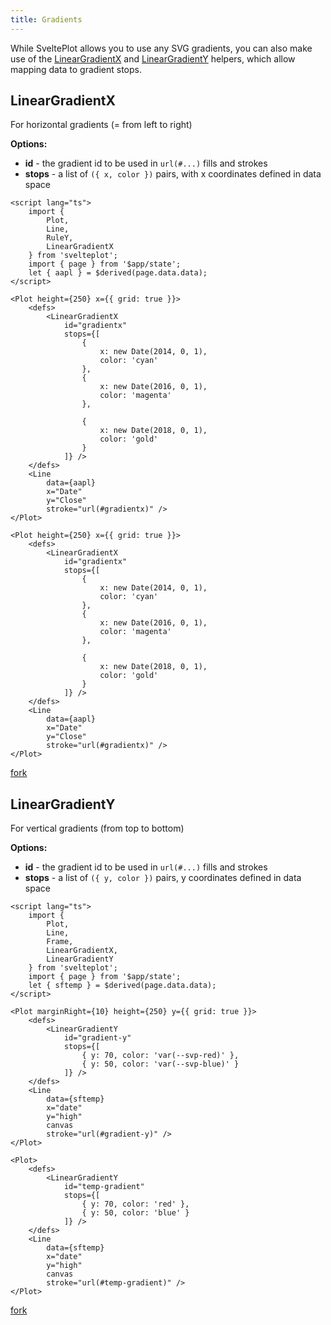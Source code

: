 ```yaml
---
title: Gradients
---
```


While SveltePlot allows you to use any SVG gradients, you can also make use of the [LinearGradientX](#LinearGradientX) and [LinearGradientY](#LinearGradientY) helpers, which allow mapping data to gradient stops.

## LinearGradientX

For horizontal gradients (= from left to right)

**Options:**

- **id** - the gradient id to be used in `url(#...)` fills and strokes
- **stops** - a list of `({ x, color })` pairs, with x coordinates defined in data space

```svelte live
<script lang="ts">
    import {
        Plot,
        Line,
        RuleY,
        LinearGradientX
    } from 'svelteplot';
    import { page } from '$app/state';
    let { aapl } = $derived(page.data.data);
</script>

<Plot height={250} x={{ grid: true }}>
    <defs>
        <LinearGradientX
            id="gradientx"
            stops={[
                {
                    x: new Date(2014, 0, 1),
                    color: 'cyan'
                },
                {
                    x: new Date(2016, 0, 1),
                    color: 'magenta'
                },

                {
                    x: new Date(2018, 0, 1),
                    color: 'gold'
                }
            ]} />
    </defs>
    <Line
        data={aapl}
        x="Date"
        y="Close"
        stroke="url(#gradientx)" />
</Plot>
```

```svelte
<Plot height={250} x={{ grid: true }}>
    <defs>
        <LinearGradientX
            id="gradientx"
            stops={[
                {
                    x: new Date(2014, 0, 1),
                    color: 'cyan'
                },
                {
                    x: new Date(2016, 0, 1),
                    color: 'magenta'
                },

                {
                    x: new Date(2018, 0, 1),
                    color: 'gold'
                }
            ]} />
    </defs>
    <Line
        data={aapl}
        x="Date"
        y="Close"
        stroke="url(#gradientx)" />
</Plot>
```

[fork](https://svelte.dev/playground/ef606d66499d444bbf10bde9663909e6?version=5)

## LinearGradientY

For vertical gradients (from top to bottom)

**Options:**

- **id** - the gradient id to be used in `url(#...)` fills and strokes
- **stops** - a list of `({ y, color })` pairs, y coordinates defined in data space

```svelte live
<script lang="ts">
    import {
        Plot,
        Line,
        Frame,
        LinearGradientX,
        LinearGradientY
    } from 'svelteplot';
    import { page } from '$app/state';
    let { sftemp } = $derived(page.data.data);
</script>

<Plot marginRight={10} height={250} y={{ grid: true }}>
    <defs>
        <LinearGradientY
            id="gradient-y"
            stops={[
                { y: 70, color: 'var(--svp-red)' },
                { y: 50, color: 'var(--svp-blue)' }
            ]} />
    </defs>
    <Line
        data={sftemp}
        x="date"
        y="high"
        canvas
        stroke="url(#gradient-y)" />
</Plot>
```

```svelte
<Plot>
    <defs>
        <LinearGradientY
            id="temp-gradient"
            stops={[
                { y: 70, color: 'red' },
                { y: 50, color: 'blue' }
            ]} />
    </defs>
    <Line
        data={sftemp}
        x="date"
        y="high"
        canvas
        stroke="url(#temp-gradient)" />
</Plot>
```

[fork](https://svelte.dev/playground/20b8564678c842f5bd23133780bc255d?version=5)

